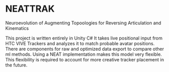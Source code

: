 # NEATTRAK
Neuroevolution of Augmenting Topoologies for Reversing Articulation and Kinematics

This project is written entirely in Unity C#
It takes live positional input from HTC VIVE Trackers and analyzes it to match probable avatar positions. There are components for raw and optimized data export to compare other ml methods.
Using a NEAT implementation makes this model very flexible. This flexibility is required to account for more creative tracker placement in the future. 
 
